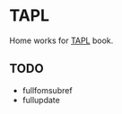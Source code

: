 # TAPL

Home works for [TAPL](https://www.cis.upenn.edu/~bcpierce/tapl/) book.

## TODO

- fullfomsubref
- fullupdate
